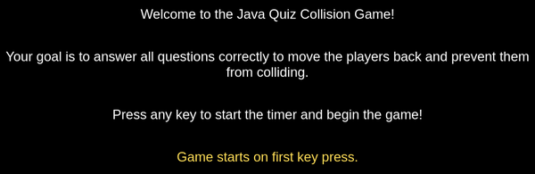 ```yaml
---
layout: page
toc: true
title: AP CSA 1.3 and 1.4 Lesson Quiz
permalink: /csa/1_3_4/quiz
author: Ahaan, Arnav, Nikhil, Xavier, Spencer, Shaurya
---
```


<html lang="en">
<head>
    <meta charset="UTF-8">
    <meta name="viewport" content="width=device-width, initial-scale=1.0">
    <title>Java History - Partners</title>
    <style>
        body {
            color: #ffffff;
            font-family: Arial, sans-serif;
            text-align: center;
            overflow-y: auto;
        }
        #gameBoard {
            width: 800px;
            height: 200px;
            border: 6px solid white;
            margin: 20px auto;
            position: relative;
            background-color: #eee;
        }
        .player {
            width: 30px;
            height: 30px;
            position: absolute;
            top: 50%;
            transform: translateY(-50%);
            border-radius: 50%;
            transition: left 0.1s linear; /* Smooth movement */
        }
        #player1 { background-color: red; left: 20px; }
        #player2 { background-color: blue; left: 740px; }
        .popup {
            position: fixed;
            top: 0;
            left: 0;
            width: 100%;
            height: 100%;
            background: #000000;
            color: white;
            display: flex;
            justify-content: center;
            align-items: center;
            flex-direction: column;
            font-size: 24px;
            z-index: 999;
            text-align: center;
        }
        .popup.hidden {
            display: none;
        }
        .regularButton {
            all: unset;
            background-color: white !important;
            border: 2px solid #ccc;
            border-radius: 12px;
            padding: 10px 20px;
            font-size: 16px;
            cursor: pointer;
            transition: background-color 0.3s ease, transform 0.1s ease;
            font-weight: bold;
            color: black !important;
            text-decoration: none; /* For the anchor tag inside */
            display: inline-block;
        }
        .regularButton:hover {
            background-color: gray !important;
            transform: scale(1.05);
        }
        .regularButton:active {
            background-color: darkgrey !important;
            transform: scale(0.95);
        }
        #options-container {
            display: flex;
            flex-direction: column;
            align-items: center;
            margin-top: 15px;
        }
        .option-btn {
            background-color: #333;
            color: white;
            border: 1px solid #ffdd57;
            padding: 10px 15px;
            margin: 5px 0;
            width: 400px;
            cursor: pointer;
            border-radius: 5px;
            transition: background-color 0.2s;0
            font-size: 1em;
            text-align: center;
        }
        .option-btn:hover {
            background-color: #555;
        }
        .option-btn.disabled {
            cursor: default;
            opacity: 0.7;
        }
        .correct-answer {
            background: #4CAF50 !important;
        }
        .incorrect-answer {
            background: #ff4444 !important;
        }
        #explosion {
            position: absolute;
            top: 50%;
            left: 50%; 
            transform: translate(-50%, -50%);
            width: 48px; /* Width of a single frame */
            height: 48px; /* Height of a single frame */
            /* Updated path to images folder at site root */
            background-image: url('/images/exp2.png'); 
            background-repeat: no-repeat;
            display: none; 
        }
        @keyframes explode {
            0%   { background-position: 0px 0px; }
            8.3%  { background-position: -48px 0px; }  /* (1/12) */
            16.6% { background-position: -96px 0px; }  /* (2/12) */
            24.9% { background-position: -144px 0px; } /* (3/12) */
            33.2% { background-position: 0px -48px; }  /* (4/12) */
            41.5% { background-position: -48px -48px; } /* (5/12) */
            49.8% { background-position: -96px -48px; } /* (6/12) */
            58.1% { background-position: -144px -48px; } /* (7/12) */
            /* Row 3 (Y=-96) */
            66.4% { background-position: 0px -96px; }  /* (8/12) */
            74.7% { background-position: -48px -96px; } /* (9/12) */
            83.0% { background-position: -96px -96px; } /* (10/12) */
            91.3% { background-position: -144px -96px; } /* (11/12) */
            /* Final position (to ensure it stays on the last frame) */
            100% { background-position: -144px -96px; } 
        }
        .exploding {
            display: block !important;
            animation: explode 0.8s linear forwards; /* 0.8s duration, linear timing, 12 frames, 1000ms / 12 frames = ~83ms per frame. */
        }
    </style>
</head>
<body>
    <div id="readyPopup" class="popup">
        <p>Welcome to the Java Quiz Collision Game!</p>
        <p>Your goal is to answer all questions correctly to move the players back and prevent them from colliding.</p>
        <p>Press any key to start the timer and begin the game!</p>
        <p id="readyStatus" style="color:#ffdd57;">Game starts on first key press.</p>
    </div>
    <div id="gameContent" class="hidden" style="padding-bottom: 50px;">
        <div id="questionBox">
            <h3 id="question">Loading question...</h3>
        </div>
        <div id="options-container">
            </div>
        <div id="feedback" style="min-height: 40px; margin: 15px 0;"></div>
        <div id="gameBoard">
            <div id="player1" class="player"></div>
            <div id="player2" class="player"></div>
            <div id="explosion"></div>
        </div>
        <h3 id="scoreInfo">Score: 0 / 10</h3>
        <h3 id="stopwatch">Time: 0 seconds</h3>
        <p></p>
        <button class="regularButton" onclick="location.reload()">Restart Game</button>
    </div>
    <div id="gameOverPopup" class="popup hidden">
        <h3 id="gameOverTitle">Collision! Game Over.</h3>
        <p id="gameOverMessage"></p>
        <p style="margin-top: 20px;">Do you want to play again?</p>
        <button class="regularButton" onclick="location.reload()">Play Again</button>
    </div>
    <script>
        // --- GAME CONFIGURATION ---
        const MOVE_BACKWARD_AMOUNT = 30; // Pixels to move back on correct answer
        const PLAYER_SPEED = 1;         // Pixels moved toward each other per interval
        const INTERVAL_MS = 100;        // Game loop speed (10 times per second)
        const BOARD_WIDTH = 800;
        const PLAYER_SIZE = 30;
        const EXPLOSION_FRAME_SIZE = 48; // sprite frame size (matches CSS)
        const COLLISION_THRESHOLD = PLAYER_SIZE - 2; // Collision happens when the distance is less than a player size
        // Java Questions (hardcoded)
        const combinedQuestions = [
            { text: "What does `System.out.println()` do in Java?", options: ["Print text with a newline character", "Print text without a newline character", "Read input from the console", "Declare a new variable"], correct: 0, explanation: "The `println` method (print line) prints text to the console and then advances to the next line." },
            { text: "What is the result of the integer division expression `7 / 3` in Java?", options: ["2.333...", "2", "3", "1"], correct: 1, explanation: "Integer division truncates the decimal part." },
            { text: "Which escape sequence is used to create a new line when printing a String?", options: ["\\t", "\\n", "\\r", "\\\""], correct: 1, explanation: "The escape sequence **`\\n`** represents the newline character." },
            { text: "What will `System.out.println(\"Result: \" + 5 + 3);` output?", options: ["Result: 8", "Result: 53", "Result: 5+3", "A compile-time error"], correct: 1, explanation: "String concatenation occurs left-to-right: `\"Result: \" + 5` results in a string, leading to `\"Result: 53\"`." },
            { text: "What does the modulus operator (`%`) do in Java?", options: ["Performs floating-point division", "Calculates the remainder of a division", "Raises a number to a power", "Converts a number to a percentage"], correct: 1, explanation: "The modulus operator **`%`** returns the **remainder** of an integer division." },
            { text: "What is the primary function of the assignment operator (`=`)?", options: ["Compares two values for equality", "Declares a new variable's data type", "Stores a value into a variable", "Performs arithmetic addition"], correct: 2, explanation: "The assignment operator (`=`) stores a value into a variable." },
            { text: "Why is the statement `String s = 5;` wrong in Java?", options: ["The variable name 's' is reserved", "The value '5' is an `int`, which cannot be assigned directly to a `String` variable", "It is a syntax error (missing semicolon)", "Variables must be declared with `var`"], correct: 1, explanation: "Java is strongly-typed; an integer cannot be assigned to a String variable." },
            { text: "Which `Scanner` method is used to read an entire line of text input?", options: ["`nextInt()`", "`nextLine()`", "`nextDouble()`", "`next()`"], correct: 1, explanation: "`nextLine()` reads all characters up to the next newline character." },
            { text: "What value will `x` have after: `int x = 4; x = x + 3;`", options: ["4", "7", "3", "1"], correct: 1, explanation: "x becomes 7 after the assignment statement executes." },
            { text: "What is the key purpose of using a `Scanner` object?", options: ["To define the main method", "To output data to the user", "To capture and handle user input", "To perform complex calculations"], correct: 2, explanation: "The `Scanner` class is primarily used to capture and handle user input." }
        ];
        // --- GAME VARIABLES ---
        let timeElapsed = 0;
        let stopwatchInterval;
        let movementInterval;
        let player1Pos = 20; // Initial position (left margin)
        let player2Pos = 740; // Initial position (board width - player size - right margin)
        let currentQuestionIndex = 0;
        let score = 0;
        let gameStarted = false;
        let questionAnswered = true; // True to allow next question to load on start
        const player1 = document.getElementById("player1");
        const player2 = document.getElementById("player2");
        const explosionDiv = document.getElementById("explosion");
         const readyPopup = document.getElementById("readyPopup");
         const gameOverPopup = document.getElementById("gameOverPopup");
         const questionText = document.getElementById("question");
         const optionsContainer = document.getElementById("options-container");
         const feedbackDiv = document.getElementById("feedback");
         const scoreInfo = document.getElementById("scoreInfo");
        // --- GAME LOGIC FUNCTIONS ---
        function startStopwatch() {
            stopwatchInterval = setInterval(() => {
                timeElapsed++;
                document.getElementById("stopwatch").textContent = `Time: ${timeElapsed} seconds`;
            }, 1000);
        }
        function stopStopwatch() {
            clearInterval(stopwatchInterval);
            clearInterval(movementInterval);
        }
        function startMovement() {
            // Player 1 starts at 20, Player 2 starts at 740. Collision is when P1_right_edge >= P2_left_edge
            movementInterval = setInterval(() => {
                player1Pos += PLAYER_SPEED;
                player2Pos -= PLAYER_SPEED;
                player1.style.left = player1Pos + "px";
                player2.style.left = player2Pos + "px";
                // Check for collision: P1 right edge (P1Pos + P1Size) vs P2 left edge (P2Pos)
                if (player1Pos + COLLISION_THRESHOLD >= player2Pos) {
                    stopStopwatch();
                    endGame(false); // Collision
                }
            }, INTERVAL_MS);
        }
        function updateQuestion() {
            if (currentQuestionIndex >= combinedQuestions.length) {
                stopStopwatch();
                endGame(true); // Win condition
                return;
            }
            questionAnswered = false; // Lock the game until an answer is submitted
            const q = combinedQuestions[currentQuestionIndex];
            questionText.textContent = `Q${currentQuestionIndex + 1}: ${q.text}`;
            optionsContainer.innerHTML = '';
            feedbackDiv.innerHTML = '';
            // Randomize options for the current question
            const optionsWithIndex = q.options
                .map((opt, index) => ({ opt, index }))
                .sort(() => Math.random() - 0.5);
            optionsWithIndex.forEach((item) => {
                let btn = document.createElement("button");
                btn.className = "option-btn";
                btn.textContent = item.opt;
                btn.dataset.originalIndex = item.index; // Store the original correct index
                btn.onclick = () => submitAnswer(btn, parseInt(item.index), q.correct, q.explanation);
                optionsContainer.appendChild(btn);
            });
        }
        function submitAnswer(selectedButton, selectedIndex, correctAnswerIndex, explanation) {
            if (questionAnswered) return; // Prevent multiple clicks
            questionAnswered = true;
            // Disable all buttons after selection
            document.querySelectorAll('.option-btn').forEach(btn => {
                btn.classList.add('disabled');
                btn.onclick = null;
            });
            const isCorrect = selectedIndex === correctAnswerIndex;
            if (isCorrect) {
                score++;
                // Move players back (away from each other)
                player1Pos -= MOVE_BACKWARD_AMOUNT;
                player2Pos += MOVE_BACKWARD_AMOUNT;
                // Ensure players don't move off the board
                player1Pos = Math.max(20, player1Pos);
                player2Pos = Math.min(BOARD_WIDTH - PLAYER_SIZE - 20, player2Pos);
                player1.style.left = player1Pos + "px";
                player2.style.left = player2Pos + "px";
                selectedButton.classList.add("correct-answer");
                feedbackDiv.innerHTML = `<span style="color:#4CAF50; font-weight:bold;">CORRECT!</span> Players moved back. ${explanation}`;
            } else {
                // Highlight incorrect choice
                selectedButton.classList.add("incorrect-answer");
                // Highlight correct choice
                document.querySelectorAll('.option-btn').forEach(btn => {
                    if (parseInt(btn.dataset.originalIndex) === correctAnswerIndex) {
                        btn.classList.add("correct-answer");
                    }
                });
                feedbackDiv.innerHTML = `<span style="color:#ff4444; font-weight:bold;">INCORRECT!</span> Correct answer was: ${combinedQuestions[currentQuestionIndex].options[correctAnswerIndex]}. ${explanation}`;
            }
            scoreInfo.textContent = `Score: ${score} / ${combinedQuestions.length}`;
            currentQuestionIndex++;
            // Wait a moment then load the next question
            setTimeout(updateQuestion, 3000); 
        }
        function endGame(isWin) {
            stopStopwatch();
            const gameOverTitle = document.getElementById("gameOverTitle");
            const gameOverMessage = document.getElementById("gameOverMessage");
            const finalTime = `${Math.floor(timeElapsed / 60)}m ${timeElapsed % 60}s`;
            if (isWin) {
                // WIN: immediate popup
                gameOverPopup.style.backgroundColor = 'rgba(76, 175, 80, 0.9)';
                gameOverTitle.textContent = "YOU WON!";
                gameOverMessage.innerHTML = `You correctly answered all ${combinedQuestions.length} questions!<br>Total Time: **${finalTime}**`;
                gameOverPopup.classList.remove("hidden");
                return;
            }
            // COLLISION: play explosion sprite, hide players, then show game over popup
            const collisionCenter = (player1Pos + player2Pos) / 2;
            const explosionLeft = collisionCenter + (PLAYER_SIZE / 2) - (EXPLOSION_FRAME_SIZE / 2);
            explosionDiv.style.left = `${explosionLeft}px`;
            player1.style.display = 'none';
            player2.style.display = 'none';
            explosionDiv.classList.add('exploding');
            setTimeout(() => {
                gameOverPopup.style.backgroundColor = 'rgba(255, 68, 68, 0.9)';
                gameOverTitle.textContent = "💥 COLLISION! Game Over.";
                gameOverMessage.innerHTML = `The players collided after **${timeElapsed} seconds**.<br>Your final score: **${score} / ${combinedQuestions.length}**`;
                gameOverPopup.classList.remove("hidden");
            }, 800); // matches CSS explode animation duration
        }
        // --- INITIALIZATION ---
        window.addEventListener("keydown", startGame, { once: true });
        function startGame() {
            if (gameStarted) return;
            gameStarted = true;
            readyPopup.classList.add("hidden");
            document.getElementById("gameContent").classList.remove("hidden");
            // Initial setup
            player1.style.left = player1Pos + "px";
            player2.style.left = player2Pos + "px";
            startStopwatch();
            startMovement();
            updateQuestion();
        }
    </script>
</body>
</html>







